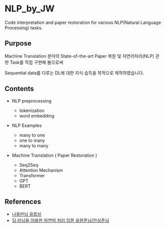 # NLP_by_JW
Code interpretation and paper restoration for various NLP(Natural Language Processing) tasks.


## Purpose

Machine Translation 분야의 State-of-the-art Paper 복원 및 자연어처리(NLP) 관련 Task를 직접 구현해 봄으로써 


Sequential data를 다루는 DL에 대한 지식 습득을 목적으로 제작하였습니다.

## Contents

* NLP preprocessing
  * tokenization
  * word embedding

* NLP Examples
  * many to one
  * one to many
  * many to many

* Machine Translation ( Paper Restoration )
  * Seq2Seq
  * Attention Mechanism
  * Transformer
  * GPT
  * BERT
  
  
## References
  * [나동빈님 유튜브](https://www.youtube.com/c/dongbinna)
  * [딥 러닝을 이용한 자연어 처리 입문 유원준님/안상준님](https://wikidocs.net/book/2155)


